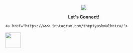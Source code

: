  
<p align="center">
  <img src="https://capsule-render.vercel.app/api?text=Hi, I'm BLARD! &animation=blink&type=waving&color=random&height=100"/>
</p>
<p align="center"><b>Let's Connect!</b></p>


    <a href="https://www.instagram.com/thepiyushmalhotra/">
  <img height="50" src="https://user-images.githubusercontent.com/46517096/166974368-9798f39f-1f46-499c-b14e-81f0a3f83a06.png"/>
</a>
      
   



<!--
**Blard-omu** is a FRONT-END web developer with keen intrest in building apps that solves practical problems 

- 🔭 I’m currently working on e-commerce website 
- 🌱 I’m currently learning Javascript + React
- 👯 I’m looking to collaborate on projects on e-commerce, Health or education
- 🤔 I’m looking for help with back-end to my previous projects
- 💬 Ask me about <div>code</div>
- 📫 How to reach me: Blard_dev@gmail,com
-->
